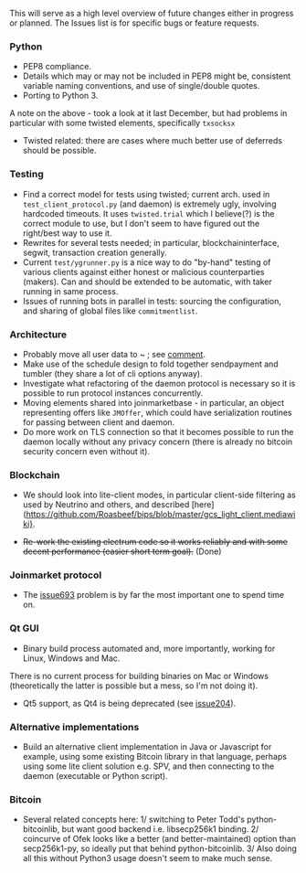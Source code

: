 This will serve as a high level overview of future changes either in progress or planned.
The Issues list is for specific bugs or feature requests.

### Python

* PEP8 compliance.
* Details which may or may not be included in PEP8 might be, consistent variable naming conventions, and use of single/double quotes.
* Porting to Python 3.

A note on the above - took a look at it last December, but had problems in particular with some twisted elements, specifically `txsocksx`

* Twisted related: there are cases where much better use of deferreds should be possible.

### Testing

* Find a correct model for tests using twisted; current arch. used in `test_client_protocol.py`
(and daemon) is extremely ugly, involving hardcoded timeouts. It uses `twisted.trial` which I believe(?) is the correct module
to use, but I don't seem to have figured out the right/best way to use it.
* Rewrites for several tests needed; in particular, blockchaininterface, segwit, transaction creation generally.
* Current `test/ygrunner.py` is a nice way to do "by-hand" testing of various clients against either
honest or malicious counterparties (makers). Can and should be extended to be automatic, with taker
running in same process.
* Issues of running bots in parallel in tests: sourcing the configuration, and sharing of global files
like `commitmentlist`.

### Architecture

* Probably move all user data to ~ ; see [comment](https://github.com/JoinMarket-Org/joinmarket-clientserver/issues/62#issuecomment-318890399).
* Make use of the schedule design to fold together sendpayment and tumbler (they share a lot of cli options anyway).
* Investigate what refactoring of the daemon protocol is necessary so it is possible to run protocol instances concurrently.
* Moving elements shared into joinmarketbase - in particular, an object representing offers like `JMOffer`, which
could have serialization routines for passing between client and daemon.
* Do more work on TLS connection so that it becomes possible to run the daemon locally without any privacy
concern (there is already no bitcoin security concern even without it).

### Blockchain

* We should look into lite-client modes, in particular client-side filtering as used by Neutrino and others,
and described [here](https://github.com/Roasbeef/bips/blob/master/gcs_light_client.mediawiki}.

* ~~Re-work the existing electrum code so it works reliably and with some decent performance (easier short term goal).~~ (Done)

### Joinmarket protocol

* The [issue693](https://github.com/JoinMarket-Org/joinmarket/issues/693) problem is by far the most important one to spend time on.

### Qt GUI

* Binary build process automated and, more importantly, working for Linux, Windows and Mac.

There is no current process for building binaries on Mac or Windows (theoretically the latter is possible but a mess, so I'm not doing it).

* Qt5 support, as Qt4 is being deprecated (see [issue204](https://github.com/JoinMarket-Org/joinmarket-clientserver/issues/204)).

### Alternative implementations

* Build an alternative client implementation in Java or Javascript for example, using some existing Bitcoin library in that language, perhaps using some lite client solution e.g. SPV, and then connecting to the daemon (executable or Python script).

### Bitcoin

* Several related concepts here: 1/ switching to Peter Todd's python-bitcoinlib, but want good backend i.e. libsecp256k1 binding.
2/ coincurve of Ofek looks like a better (and better-maintained) option than secp256k1-py, so ideally put that behind python-bitcoinlib.
3/ Also doing all this without Python3 usage doesn't seem to make much sense.
